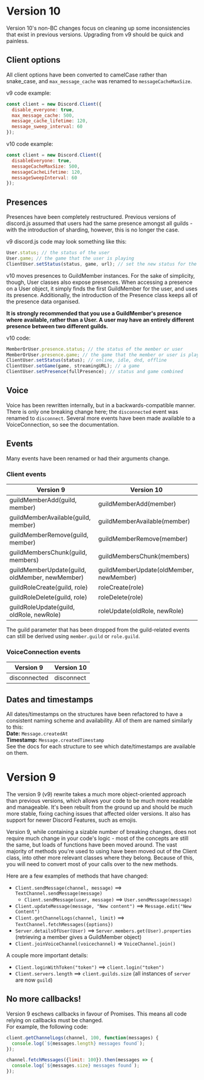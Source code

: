 # Version 10
Version 10's non-BC changes focus on cleaning up some inconsistencies that exist in previous versions.
Upgrading from v9 should be quick and painless.

## Client options
All client options have been converted to camelCase rather than snake_case, and `max_message_cache` was renamed to `messageCacheMaxSize`.

v9 code example:
```js
const client = new Discord.Client({
  disable_everyone: true,
  max_message_cache: 500,
  message_cache_lifetime: 120,
  message_sweep_interval: 60
});
```

v10 code example:
```js
const client = new Discord.Client({
  disableEveryone: true,
  messageCacheMaxSize: 500,
  messageCacheLifetime: 120,
  messageSweepInterval: 60
});
```

## Presences
Presences have been completely restructured.
Previous versions of discord.js assumed that users had the same presence amongst all guilds - with the introduction of sharding, however, this is no longer the case.

v9 discord.js code may look something like this:
```js
User.status; // the status of the user
User.game; // the game that the user is playing
ClientUser.setStatus(status, game, url); // set the new status for the user
```

v10 moves presences to GuildMember instances. For the sake of simplicity, though, User classes also expose presences.
When accessing a presence on a User object, it simply finds the first GuildMember for the user, and uses its presence.
Additionally, the introduction of the Presence class keeps all of the presence data organised.

**It is strongly recommended that you use a GuildMember's presence where available, rather than a User.
A user may have an entirely different presence between two different guilds.**

v10 code:
```js
MemberOrUser.presence.status; // the status of the member or user
MemberOrUser.presence.game; // the game that the member or user is playing
ClientUser.setStatus(status); // online, idle, dnd, offline
ClientUser.setGame(game, streamingURL); // a game
ClientUser.setPresence(fullPresence); // status and game combined
```

## Voice
Voice has been rewritten internally, but in a backwards-compatible manner.
There is only one breaking change here; the `disconnected` event was renamed to `disconnect`.
Several more events have been made available to a VoiceConnection, so see the documentation.

## Events
Many events have been renamed or had their arguments change.

### Client events
|    Version   9                                       |    Version   10                               |
|------------------------------------------------------|-----------------------------------------------|
|    guildMemberAdd(guild, member)                     |    guildMemberAdd(member)                     |
|    guildMemberAvailable(guild, member)               |    guildMemberAvailable(member)               |
|    guildMemberRemove(guild, member)                  |    guildMemberRemove(member)                  |
|    guildMembersChunk(guild, members)                 |    guildMembersChunk(members)                 |
|    guildMemberUpdate(guild, oldMember, newMember)    |    guildMemberUpdate(oldMember, newMember)    |
|    guildRoleCreate(guild, role)                      |    roleCreate(role)                           |
|    guildRoleDelete(guild, role)                      |    roleDelete(role)                           |
|    guildRoleUpdate(guild, oldRole, newRole)          |    roleUpdate(oldRole, newRole)               |

The guild parameter that has been dropped from the guild-related events can still be derived using `member.guild` or `role.guild`.

### VoiceConnection events
| Version 9    | Version 10 |
|--------------|------------|
| disconnected | disconnect |

## Dates and timestamps
All dates/timestamps on the structures have been refactored to have a consistent naming scheme and availability.
All of them are named similarly to this:  
**Date:** `Message.createdAt`  
**Timestamp:** `Message.createdTimestamp`  
See the docs for each structure to see which date/timestamps are available on them.


# Version 9
The version 9 (v9) rewrite takes a much more object-oriented approach than previous versions,
which allows your code to be much more readable and manageable.
It's been rebuilt from the ground up and should be much more stable, fixing caching issues that affected
older versions. It also has support for newer Discord Features, such as emojis.

Version 9, while containing a sizable number of breaking changes, does not require much change in your code's logic -
most of the concepts are still the same, but loads of functions have been moved around.
The vast majority of methods you're used to using have been moved out of the Client class,
into other more relevant classes where they belong.
Because of this, you will need to convert most of your calls over to the new methods.

Here are a few examples of methods that have changed:
* `Client.sendMessage(channel, message)` ==> `TextChannel.sendMessage(message)`
  * `Client.sendMessage(user, message)` ==> `User.sendMessage(message)`
* `Client.updateMessage(message, "New content")` ==> `Message.edit("New Content")`
* `Client.getChannelLogs(channel, limit)` ==> `TextChannel.fetchMessages({options})`
* `Server.detailsOfUser(User)` ==> `Server.members.get(User).properties` (retrieving a member gives a GuildMember object)
* `Client.joinVoiceChannel(voicechannel)` => `VoiceChannel.join()`

A couple more important details:
* `Client.loginWithToken("token")` ==> `client.login("token")`
* `Client.servers.length` ==> `client.guilds.size` (all instances of `server` are now `guild`)

## No more callbacks!
Version 9 eschews callbacks in favour of Promises. This means all code relying on callbacks must be changed.  
For example, the following code:

```js
client.getChannelLogs(channel, 100, function(messages) {
  console.log(`${messages.length} messages found`);
});
```

```js
channel.fetchMessages({limit: 100}).then(messages => {
  console.log(`${messages.size} messages found`);
});
```
